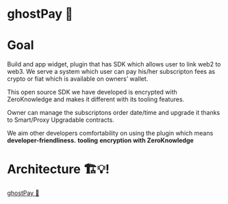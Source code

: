 # ghostPay 👻

# Goal

Build and app widget, plugin that has SDK which allows user to link web2 to web3. We serve a system which user can pay his/her subscripton fees as crypto or fiat which is available on owners’ wallet.

This open source SDK we have developed is encrypted with ZeroKnowledge and makes it different with its tooling features.

Owner can manage the subscriptons order date/time and upgrade it thanks to Smart/Proxy Upgradable contracts.

We aim other developers comfortability on using the plugin which means **developer-friendliness.** 
**tooling**
**encryption with ZeroKnowledge**

#  Architecture 🏗️💡!
[ghostPay 👻](https://github.com/melkecelioglu/ghostPay/assets/67334822/367bdaef-6109-4c91-b9ad-73c56af6ee22)
